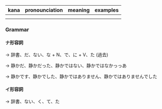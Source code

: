 

| kana | pronounciation | meaning | examples |
| ---  | ---            | ---     | ---      |
|      |                |         |          |
|      |                |         |          |


### Grammar

#### ナ形容詞

-> 辞書、だ、ない、な + N、で、に + V、た (過去)

-> 静かだ、静かだった、静かではない、静かではなかっっあ

-> 静かです、静かでした、静かではありません、静かではありませんでした

#### イ形容詞

-> 辞書、ない、く、て、た

